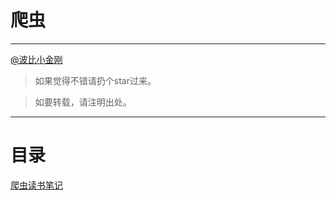 # 爬虫

<hr/>

<a href="https://github.com/cbbfcd">@波比小金刚</a>

>如果觉得不错请扔个star过来。

> 如要转载，请注明出处。

<hr/>

# 目录

<a href="./readnote/README.mdown">爬虫读书笔记</a><br/>
